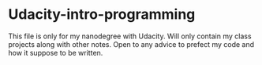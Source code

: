 # Udacity-intro-programming
This file is only for my nanodegree with Udacity.
Will only contain my class projects along with other notes. 
Open to any advice to prefect my code and how it suppose to be written.
